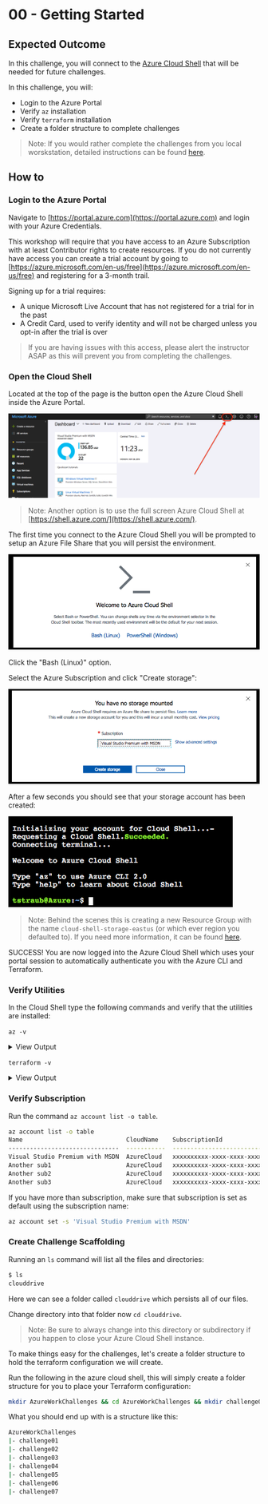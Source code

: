 # 00 - Getting Started

## Expected Outcome

In this challenge, you will connect to the [Azure Cloud Shell](https://azure.microsoft.com/en-us/features/cloud-shell/) that will be needed for future challenges.

In this challenge, you will:

- Login to the Azure Portal
- Verify `az` installation
- Verify `terraform` installation
- Create a folder structure to complete challenges

> Note: If you would rather complete the challenges from you local worskstation, detailed instructions can be found [here](local.md).
## How to

### Login to the Azure Portal

Navigate to [https://portal.azure.com](https://portal.azure.com) and login with your Azure Credentials.

This workshop will require that you have access to an Azure Subscription with at least Contributor rights to create resources. If you do not currently have access you can create a trial account by going to [https://azure.microsoft.com/en-us/free](https://azure.microsoft.com/en-us/free) and registering for a 3-month trail.

Signing up for a trial requires:

- A unique Microsoft Live Account that has not registered for a trial for in the past
- A Credit Card, used to verify identity and will not be charged unless you opt-in after the trial is over

> If you are having issues with this access, please alert the instructor ASAP as this will prevent you from completing the challenges.

### Open the Cloud Shell

Located at the top of the page is the button open the Azure Cloud Shell inside the Azure Portal.

![](../../img/2018-05-28-12-25-01.png)

> Note: Another option is to use the full screen Azure Cloud Shell at [https://shell.azure.com/](https://shell.azure.com/).

The first time you connect to the Azure Cloud Shell you will be prompted to setup an Azure File Share that you will persist the environment.

![](../../img/2018-05-28-12-27-31.png)

Click the "Bash (Linux)" option.

Select the Azure Subscription and click "Create storage":

![](../../img/2018-05-28-12-29-06.png)

After a few seconds you should see that your storage account has been created:

![](../../img/2018-05-28-12-30-33.png)

> Note: Behind the scenes this is creating a new Resource Group with the name `cloud-shell-storage-eastus` (or which ever region you defaulted to). If you need more information, it can be found [here](https://docs.microsoft.com/en-us/azure/cloud-shell/persisting-shell-storage).

SUCCESS!
You are now logged into the Azure Cloud Shell which uses your portal session to automatically authenticate you with the Azure CLI and Terraform.

### Verify Utilities

In the Cloud Shell type the following commands and verify that the utilities are installed:

`az -v`

<details><summary>View Output</summary>
<p>

```sh
$ az -v
azure-cli (2.0.33)

acr (2.0.25)
acs (2.0.33)
advisor (0.5.1)
ams (0.1.1)
appservice (0.1.33)
backup (1.1.1)
batch (3.2.2)
batchai (0.2.3)
billing (0.1.8)
cdn (0.0.14)
cloud (2.0.13)
cognitiveservices (0.1.13)
command-modules-nspkg (2.0.1)
configure (2.0.15)
consumption (0.3.1)
container (0.1.24)
core (2.0.33)
cosmosdb (0.1.21)
dla (0.1.0)
dls (0.0.21)
dms (0.0.1)
eventgrid (0.1.12)
eventhubs (0.1.3)
extension (0.0.14)
feedback (2.1.1)
find (0.2.9)
interactive (0.3.21)
iot (0.1.20)
keyvault (2.0.22)
lab (0.0.22)
maps (0.1.0)
monitor (0.1.7)
network (2.1.2)
nspkg (3.0.2)
profile (2.0.25)
rdbms (0.2.3)
redis (0.2.13)
reservations (0.1.2)
resource (2.0.29)
role (2.0.24)
servicebus (0.1.2)
servicefabric (0.0.12)
sql (2.0.26)
storage (2.0.33)
vm (2.0.32)

Python location '/opt/az/bin/python3'
Extensions directory '/home/tstraub/.azure/cliextensions'

Python (Linux) 3.6.1 (default, May 18 2018, 04:21:17)
[GCC 5.4.0 20160609]

Legal docs and information: aka.ms/AzureCliLegal
```
</p>
</details>

`terraform -v`

<details><summary>View Output</summary>
<p>

```sh
$ terraform -v
Terraform v0.11.7
```

</p>
</details>

### Verify Subscription

Run the command `az account list -o table`.

```sh
az account list -o table
Name                             CloudName    SubscriptionId                        State    IsDefault
-------------------------------  -----------  ------------------------------------  -------  -----------
Visual Studio Premium with MSDN  AzureCloud   xxxxxxxxxx-xxxx-xxxx-xxxx-xxxxxxxxxx  Enabled  True
Another sub1                     AzureCloud   xxxxxxxxxx-xxxx-xxxx-xxxx-xxxxxxxxxx  Enabled  False
Another sub2                     AzureCloud   xxxxxxxxxx-xxxx-xxxx-xxxx-xxxxxxxxxx  Enabled  False
Another sub3                     AzureCloud   xxxxxxxxxx-xxxx-xxxx-xxxx-xxxxxxxxxx  Enabled  False
```

If you have more than subscription, make sure that subscription is set as default using the subscription name:

```sh
az account set -s 'Visual Studio Premium with MSDN'
```

### Create Challenge Scaffolding

Running an `ls` command will list all the files and directories:

```sh
$ ls
clouddrive
```

Here we can see a folder called `clouddrive` which persists all of our files.

Change directory into that folder now `cd clouddrive`.

> Note: Be sure to always change into this directory or subdirectory if you happen to close your Azure Cloud Shell instance.

To make things easy for the challenges, let's create a folder structure to hold the terraform configuration we will create.

Run the following in the azure cloud shell, this will simply create a folder structure for you to place your Terraform configuration:

```sh
mkdir AzureWorkChallenges && cd AzureWorkChallenges && mkdir challenge01 && mkdir challenge02 && mkdir challenge03 && mkdir challenge04 && mkdir challenge05 && mkdir challenge06 && mkdir challenge07
```

What you should end up with is a structure like this:

```sh
AzureWorkChallenges
|- challenge01
|- challenge02
|- challenge03
|- challenge04
|- challenge05
|- challenge06
|- challenge07
```
